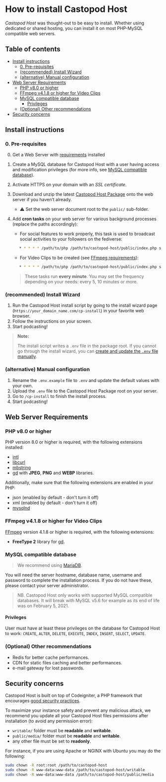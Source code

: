 # How to install Castopod Host <!-- omit in toc -->

_Castopod Host_ was thought-out to be easy to install. Whether using dedicated
or shared hosting, you can install it on most PHP-MySQL compatible web servers.

## Table of contents <!-- omit in toc -->

- [Install instructions](#install-instructions)
  - [0. Pre-requisites](#0-pre-requisites)
  - [(recommended) Install Wizard](#recommended-install-wizard)
  - [(alternative) Manual configuration](#alternative-manual-configuration)
- [Web Server Requirements](#web-server-requirements)
  - [PHP v8.0 or higher](#php-v80-or-higher)
  - [FFmpeg v4.1.8 or higher for Video Clips](#ffmpeg-v418-or-higher-for-video-clips)
  - [MySQL compatible database](#mysql-compatible-database)
    - [Privileges](#privileges)
  - [(Optional) Other recommendations](#optional-other-recommendations)
- [Security concerns](#security-concerns)

## Install instructions

### 0. Pre-requisites

0. Get a Web Server with [requirements](#web-server-requirements) installed
1. Create a MySQL database for Castopod Host with a user having access and
   modification privileges (for more info, see
   [MySQL compatible database](#mysql-compatible-database)).
2. Activate HTTPS on your domain with an _SSL certificate_.
3. Download and unzip the latest
   [Castopod Host Package](https://code.podlibre.org/podlibre/castopod-host/-/releases)
   onto the web server if you haven’t already.
   - ⚠️ Set the web server document root to the `public/` sub-folder.
4. Add **cron tasks** on your web server for various background processes
   (replace the paths accordingly):

   - For social features to work properly, this task is used to broadcast social
     activities to your followers on the fediverse:

   ```bash
      * * * * * /path/to/php /path/to/castopod-host/public/index.php scheduled-activities
   ```

   - For Video Clips to be created (see
     [FFmpeg requirements](#ffmpeg-v418-or-higher-for-video-clips)):

   ```bash
      * * * * * /path/to/php /path/to/castopod-host/public/index.php scheduled-video-clips
   ```

   > These tasks run **every minute**. You may set the frequency depending on
   > your needs: every 5, 10 minutes or more.

### (recommended) Install Wizard

1. Run the Castopod Host install script by going to the install wizard page
   (`https://your_domain_name.com/cp-install`) in your favorite web browser.
2. Follow the instructions on your screen.
3. Start podcasting!

> **Note:**
>
> The install script writes a `.env` file in the package root. If you cannot go
> through the install wizard, you can
> [create and update the `.env` file manually](#alternative-manual-configuration).

### (alternative) Manual configuration

1. Rename the `.env.example` file to `.env` and update the default values with
   your own.
2. Upload the `.env` file to the Castopod Host Package root on your server.
3. Go to `/cp-install` to finish the install process.
4. Start podcasting!

## Web Server Requirements

### PHP v8.0 or higher

PHP version 8.0 or higher is required, with the following extensions installed:

- [intl](https://php.net/manual/en/intl.requirements.php)
- [libcurl](https://php.net/manual/en/curl.requirements.php)
- [mbstring](https://php.net/manual/en/mbstring.installation.php)
- [gd](https://www.php.net/manual/en/image.installation.php) with **JPEG**,
  **PNG** and **WEBP** libraries.

Additionally, make sure that the following extensions are enabled in your PHP:

- json (enabled by default - don't turn it off)
- xml (enabled by default - don't turn it off)
- [mysqlnd](https://php.net/manual/en/mysqlnd.install.php)

### FFmpeg v4.1.8 or higher for Video Clips

[FFmpeg](https://www.ffmpeg.org/) version 4.1.8 or higher is required, with the
following extensions:

- **FreeType 2** library for
  [gd](https://www.php.net/manual/en/image.installation.php).

### MySQL compatible database

> We recommend using [MariaDB](https://mariadb.org).

You will need the server hostname, database name, username and password to
complete the installation process. If you do not have these, please contact your
server administrator.

> NB. Castopod Host only works with supported MySQL compatible databases. It
> will break with MySQL v5.6 for example as its end of life was on February
> 5, 2021.

#### Privileges

User must have at least these privileges on the database for Castopod Host to
work: `CREATE`, `ALTER`, `DELETE`, `EXECUTE`, `INDEX`, `INSERT`, `SELECT`,
`UPDATE`.

### (Optional) Other recommendations

- Redis for better cache performances.
- CDN for static files caching and better performances.
- e-mail gateway for lost passwords.

## Security concerns

Castopod Host is built on top of Codeigniter, a PHP framework that encourages
[good security practices](https://codeigniter.com/user_guide/concepts/security.html).

To maximize your instance safety and prevent any malicious attack, we recommend
you update all your Castopod Host files permissions after installation (to avoid
any permission error):

- `writable/` folder must be **readable** and **writable**.
- `public/media/` folder must be **readable** and **writable**.
- any other file must be set to **readonly**.

For instance, if you are using Apache or NGINX with Ubuntu you may do the
following:

```bash
sudo chown -R root:root /path/to/castopod-host
sudo chown -R www-data:www-data /path/to/castopod-host/writable
sudo chown -R www-data:www-data /path/to/castopod-host/public/media
```
